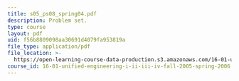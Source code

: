 ```yaml
---
title: s05_ps08_spring04.pdf
description: Problem set.
type: course
layout: pdf
uid: f56b8809098aa30691d4079fa953819a
file_type: application/pdf
file_location: >-
  https://open-learning-course-data-production.s3.amazonaws.com/16-01-unified-engineering-i-ii-iii-iv-fall-2005-spring-2006/f56b8809098aa30691d4079fa953819a_s05_ps08_spring04.pdf
course_id: 16-01-unified-engineering-i-ii-iii-iv-fall-2005-spring-2006
---
```

